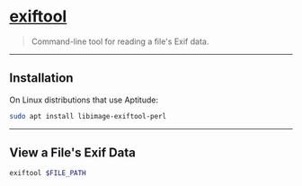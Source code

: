 # [exiftool](https://exiftool.org/)

> Command-line tool for reading a file's Exif data.

---

## Installation

On Linux distributions that use Aptitude:

```bash
sudo apt install libimage-exiftool-perl
```

---

## View a File's Exif Data

```bash
exiftool $FILE_PATH
```
